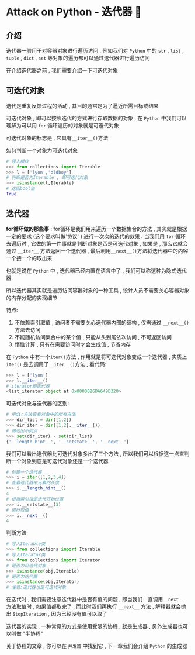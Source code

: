#  Attack on Python - 迭代器 🐍








<extoc></extoc>

## 介绍

迭代器一般用于对容器对象进行遍历访问 , 例如我们对 `Python` 中的 `str` ,  `list` , `tuple` , `dict` , `set` 等对象的遍历都可以通过迭代器进行遍历访问

在介绍迭代器之前 , 我们需要介绍一下可迭代对象

## 可迭代对象 

迭代是重复反馈过程的活动 , 其目的通常是为了逼近所需目标或结果 

可迭代对象 , 即可以按照迭代的方式进行存取数据的对象 , 在 `Python` 中我们可以理解为可以用 `for` 循环遍历的对象就是可迭代对象

可迭代对象的标志是 , 它具有` __iter__() `方法

如何判断一个对象为可迭代对象

```python
# 导入模块
>>> from collections import Iterable
>>> l = ['lyon','oldboy']
# 判断是否为Iterable , 即可迭代对象
>>> isinstance(l,Iterable)
# 返回bool值
True
```

## 迭代器 

__for循环做的那些事__ :  for循环是我们用来遍历一个数据集合的方法 , 其实就是根据一定的要求 (这个要求叫做'协议' ) 进行一次次的迭代的效果 . 当我们用 `for` 循环去遍历时 , 它做的第一件事就是判断对象是否是可迭代对象 , 如果是 , 那么它就会通过 `__iter__` 方法返回一个迭代器 , 最后利用` __next__() `方法将迭代器中的内容一个接一个的取出来

也就是说在 `Python` 中 , 迭代器已经内置在语言中了 , 我们可以称这种为隐式迭代器

所以迭代器其实就是遍历访问容器对象的一种工具 , 设计人员不需要关心容器对象的内存分配的实现细节

特点:

1. 不依赖索引取值 , 访问者不需要关心迭代器内部的结构 , 仅需通过 `__next__()` 方法去访问
2. 不能随机访问集合中的某个值 , 只能从头到尾依次访问 , 不可返回访问
3. 惰性计算 , 只有在需要访问时才会生成值 , 节省内存

在 `Python` 中有一个`iter()`方法 , 作用就是将可迭代对象变成一个迭代器 , 实质上 `iter()` 是去调用了` __iter__() `方法 ,  看代码:

```python
>>> l = ['lyon']
>>> l.__iter__()
# iterator即迭代器
<list_iterator object at 0x0000026DA649D320>
```

可迭代对象与迭代器的区别:

```python
# 用dir方法查看对象中的所有方法
>>> dir_list = dir([1,2])
>>> dir_iter = dir([1,2].__iter__())
# 筛选出不同点
>>> set(dir_iter) - set(dir_list)
{'__length_hint__', '__setstate__', '__next__'}
```

我们可以看出迭代器比可迭代对象多出了三个方法 , 所以我们可以根据这一点来判断一个对象到底是可迭代对象还是一个迭代器

```python
# 创建一个迭代器
>>> i = iter([1,2,3,4])
# 查看迭代器中元素的长度
>>> i.__length_hint__()
4
# 根据索引指定迭代开始位置
>>> i.__setstate__(3)
# 进行取值
>>> i.__next__()
4
```

判断方法

```python
# 导入Iterable类
>>> from collections import Iterable
# 导入Iterator类
>>> from collections import Iterator
# 是否为可迭代对象
>>> isinstance(obj,Iterable)
# 是否为迭代器
>>> isinstance(obj,Iterator)
# 注意:迭代器也是可迭代对象
```

在迭代时 ,  我们需要注意迭代器中是否有值的问题 ,  即当我们一直调用` __next__ ` 方法取值时 , 如果值都取完了 , 而此时我们再执行 ` __next__ ` 方法 , 解释器就会抛出 `StopIteration` , 因为已经没有值可以取了

迭代器的实现 , 一种常见的方式是使用受限的协程 , 就是生成器 , 另外生成器也可以叫做 "半协程"

关于协程的文章 , 你可以在 `并发篇` 中找到它 , 下一章我们会介绍 `Python` 的生成器